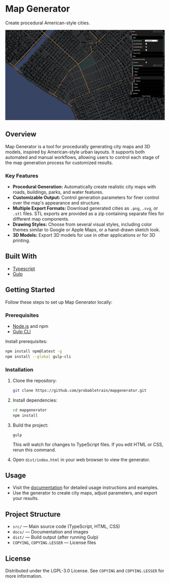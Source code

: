 
# Map Generator

Create procedural American-style cities.

![Map Generator Screen Shot](mapgenerator(GROUP)/docs/images/screenshot.png)

## Overview

Map Generator is a tool for procedurally generating city maps and 3D models, inspired by American-style urban layouts. It supports both automated and manual workflows, allowing users to control each stage of the map generation process for customized results.

### Key Features

- **Procedural Generation:** Automatically create realistic city maps with roads, buildings, parks, and water features.
- **Customizable Output:** Control generation parameters for finer control over the map's appearance and structure.
- **Multiple Export Formats:** Download generated cities as `.png`, `.svg`, or `.stl` files. STL exports are provided as a zip containing separate files for different map components.
- **Drawing Styles:** Choose from several visual styles, including color themes similar to Google or Apple Maps, or a hand-drawn sketch look.
- **3D Models:** Export 3D models for use in other applications or for 3D printing.

## Built With

- [Typescript](https://www.typescriptlang.org/)
- [Gulp](https://gulpjs.com/)

## Getting Started

Follow these steps to set up Map Generator locally:

### Prerequisites

- [Node.js](https://nodejs.org/) and npm
- [Gulp CLI](https://gulpjs.com/)

Install prerequisites:
```sh
npm install npm@latest -g
npm install --global gulp-cli
```

### Installation

1. Clone the repository:
   ```sh
   git clone https://github.com/probabletrain/mapgenerator.git
   ```
2. Install dependencies:
   ```sh
   cd mapgenerator
   npm install
   ```
3. Build the project:
   ```
   gulp
   ```
   This will watch for changes to TypeScript files. If you edit HTML or CSS, rerun this command.

4. Open `dist/index.html` in your web browser to view the generator.

## Usage

- Visit the [documentation](https://maps.probabletrain.com) for detailed usage instructions and examples.
- Use the generator to create city maps, adjust parameters, and export your results.

## Project Structure

- `src/` — Main source code (TypeScript, HTML, CSS)
- `docs/` — Documentation and images
- `dist/` — Build output (after running Gulp)
- `COPYING`, `COPYING.LESSER` — License files

## License

Distributed under the LGPL-3.0 License. See `COPYING` and `COPYING.LESSER` for more information.
